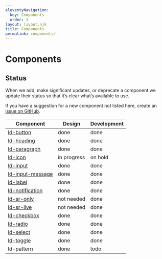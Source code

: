 ```yaml
---
eleventyNavigation:
  key: Components
  order: 3
layout: layout.njk
title: Components
permalink: components/
---
```


# Components

## Status

When we add, make significant updates, or deprecate a component we update their status so that it’s clear what’s available to use.

If you have a suggestion for a new component not listed here, create an [issue on GitHub](https://github.com/emdgroup-liquid/liquid/issues/new?template=feature_request.md).

| Component                                           | Design            | Development        |
|-----------------------------------------------------|-------------------|--------------------|
| [ld-button](components/ld-button/)                  | done              | done               |
| [ld-heading](components/ld-heading/)                | done              | done               |
| [ld-paragraph](components/ld-paragraph/)            | done              | done               |
| [ld-icon](components/ld-icon/)                      | in progress       | on hold            |
| [ld-input](components/ld-input/)                    | done              | done               |
| [ld-input-message](components/ld-input-message/)    | done              | done               |
| [ld-label](components/ld-label/)                    | done              | done               |
| [ld-notification](components/ld-notification)       | done              | done               |
| [ld-sr-only](components/ld-sr-only/)                | not needed        | done               |
| [ld-sr-live](components/ld-sr-live/)                | not needed        | done               |
| [ld-checkbox](components/ld-checkbox)               | done              | done               |
| [ld-radio](components/ld-radio)                     | done              | done               |
| [ld-select](components/ld-select)                   | done              | done               |
| [ld-toggle](components/ld-toggle)                   | done              | done               |
| ld-pattern                                          | done              | todo               |
